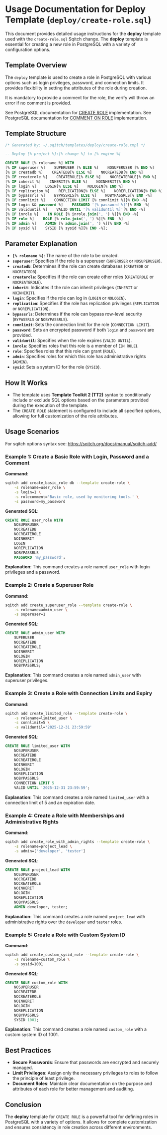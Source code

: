 # Usage Documentation for Deploy Template (`deploy/create-role.sql`)

This document provides detailed usage instructions for the **deploy** template used with the `create-role.sql` Sqitch change. The **deploy** template is essential for creating a new role in PostgreSQL with a variety of configuration options.

## Template Overview

The `deploy` template is used to create a role in PostgreSQL with various options such as login privileges, password, and connection limits. It provides flexibility in setting the attributes of the role during creation.

It is mandatory to provide a comment for the role, the verify will throw an error if no comment is provided.

See PostgreSQL documentation for [CREATE ROLE](https://www.postgresql.org/docs/current/sql-createrole.html) implementation.
See PostgreSQL documentation for [COMMENT ON ROLE](https://www.postgresql.org/docs/current/sql-comment.html) implementation.

## Template Structure

```sql
/* Generated by: ~/.sqitch/templates/deploy/create-role.tmpl */

-- Deploy [% project %]:[% change %] to [% engine %]

CREATE ROLE [% rolename %] WITH
[% IF superuser %]    SUPERUSER [% ELSE %]    NOSUPERUSER [% END %]
[% IF createdb %]    CREATEDB[% ELSE %]    NOCREATEDB[% END %]
[% IF createrole %]    CREATEROLE[% ELSE %]    NOCREATEROLE[% END %]
[% IF inherit %]    INHERIT[% ELSE %]    NOINHERIT[% END %]
[% IF login %]    LOGIN[% ELSE %]    NOLOGIN[% END %]
[% IF replication %]    REPLICATION[% ELSE %]    NOREPLICATION[% END %]
[% IF bypassrls %]    BYPASSRLS[% ELSE %]    NOBYPASSRLS[% END -%]
[% IF connlimit %]    CONNECTION LIMIT [% connlimit %][% END -%]
[% IF login && password %]    PASSWORD '[% password %]'[% END -%]
[% IF validuntil %]    VALID UNTIL '[% validuntil %]'[% END -%]
[% IF inrole %]    IN ROLE [% inrole.join(', ') %][% END -%]
[% IF role %]    ROLE [% role.join(', ') %][% END -%]
[% IF admin %]    ADMIN [% admin.join(', ') %][% END -%]
[% IF sysid %]    SYSID [% sysid %][% END -%];
```

## Parameter Explanation

- **`[% rolename %]`**: The name of the role to be created.
- **`superuser`**: Specifies if the role is a superuser (`SUPERUSER` or `NOSUPERUSER`).
- **`createdb`**: Determines if the role can create databases (`CREATEDB` or `NOCREATEDB`).
- **`createrole`**: Specifies if the role can create other roles (`CREATEROLE` or `NOCREATEROLE`).
- **`inherit`**: Indicates if the role can inherit privileges (`INHERIT` or `NOINHERIT`).
- **`login`**: Specifies if the role can log in (`LOGIN` or `NOLOGIN`).
- **`replication`**: Specifies if the role has replication privileges (`REPLICATION` or `NOREPLICATION`).
- **`bypassrls`**: Determines if the role can bypass row-level security (`BYPASSRLS` or `NOBYPASSRLS`).
- **`connlimit`**: Sets the connection limit for the role (`CONNECTION LIMIT`).
- **`password`**: Sets an encrypted password if both `login` and `password` are provided.
- **`validuntil`**: Specifies when the role expires (`VALID UNTIL`).
- **`inrole`**: Specifies roles that this role is a member of (`IN ROLE`).
- **`role`**: Specifies roles that this role can grant (`ROLE`).
- **`admin`**: Specifies roles for which this role has administrative rights (`ADMIN`).
- **`sysid`**: Sets a system ID for the role (`SYSID`).

## How It Works

- The template uses **Template Toolkit 2 (TT2)** syntax to conditionally include or exclude SQL options based on the parameters provided during the execution of the template.
- The `CREATE ROLE` statement is configured to include all specified options, allowing for full customization of the role attributes.

## Usage Scenarios

For sqitch options syntax see: https://sqitch.org/docs/manual/sqitch-add/

### Example 1: Create a Basic Role with Login, Password and a Comment

**Command**:
```bash
sqitch add create_basic_role db --template create-role \
    -s rolename=user_role \
    -s login=1 \
    -s rolecomment='Basic role, used by monitoring tools.' \
    -s password=my_password
```

**Generated SQL**:
```sql
CREATE ROLE user_role WITH
    NOSUPERUSER
    NOCREATEDB
    NOCREATEROLE
    NOINHERIT
    LOGIN
    NOREPLICATION
    NOBYPASSRLS
    PASSWORD 'my_password';
```

**Explanation**: This command creates a role named `user_role` with login privileges and a password.

### Example 2: Create a Superuser Role

**Command**:
```bash
sqitch add create_superuser_role --template create-role \
    -s rolename=admin_user \
    -s superuser=1
```

**Generated SQL**:
```sql
CREATE ROLE admin_user WITH
    SUPERUSER
    NOCREATEDB
    NOCREATEROLE
    NOINHERIT
    NOLOGIN
    NOREPLICATION
    NOBYPASSRLS;
```

**Explanation**: This command creates a role named `admin_user` with superuser privileges.

### Example 3: Create a Role with Connection Limits and Expiry

**Command**:
```bash
sqitch add create_limited_role --template create-role \
    -s rolename=limited_user \
    -s connlimit=5 \
    -s validuntil='2025-12-31 23:59:59'
```

**Generated SQL**:
```sql
CREATE ROLE limited_user WITH
    NOSUPERUSER
    NOCREATEDB
    NOCREATEROLE
    NOINHERIT
    NOLOGIN
    NOREPLICATION
    NOBYPASSRLS
    CONNECTION LIMIT 5
    VALID UNTIL '2025-12-31 23:59:59';
```

**Explanation**: This command creates a role named `limited_user` with a connection limit of 5 and an expiration date.

### Example 4: Create a Role with Memberships and Administrative Rights

**Command**:
```bash
sqitch add create_role_with_admin_rights --template create-role \
    -s rolename=project_lead \
    -s admin=['developer', 'tester']
```

**Generated SQL**:
```sql
CREATE ROLE project_lead WITH
    NOSUPERUSER
    NOCREATEDB
    NOCREATEROLE
    NOINHERIT
    NOLOGIN
    NOREPLICATION
    NOBYPASSRLS
    ADMIN developer, tester;
```

**Explanation**: This command creates a role named `project_lead` with administrative rights over the `developer` and `tester` roles.

### Example 5: Create a Role with Custom System ID

**Command**:
```bash
sqitch add create_custom_sysid_role --template create-role \
    -s rolename=custom_role \
    -s sysid=1001
```

**Generated SQL**:
```sql
CREATE ROLE custom_role WITH
    NOSUPERUSER
    NOCREATEDB
    NOCREATEROLE
    NOINHERIT
    NOLOGIN
    NOREPLICATION
    NOBYPASSRLS
    SYSID 1001;
```

**Explanation**: This command creates a role named `custom_role` with a custom system ID of 1001.

## Best Practices

- **Secure Passwords**: Ensure that passwords are encrypted and securely managed.
- **Limit Privileges**: Assign only the necessary privileges to roles to follow the principle of least privilege.
- **Document Roles**: Maintain clear documentation on the purpose and attributes of each role for better management and auditing.

## Conclusion

The **deploy** template for `CREATE ROLE` is a powerful tool for defining roles in PostgreSQL with a variety of options. It allows for complete customization and ensures consistency in role creation across different environments.
